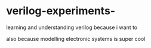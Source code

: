 # verilog-experiments-
learning and understanding verilog because i want to 

also because modelling electronic systems is super cool
